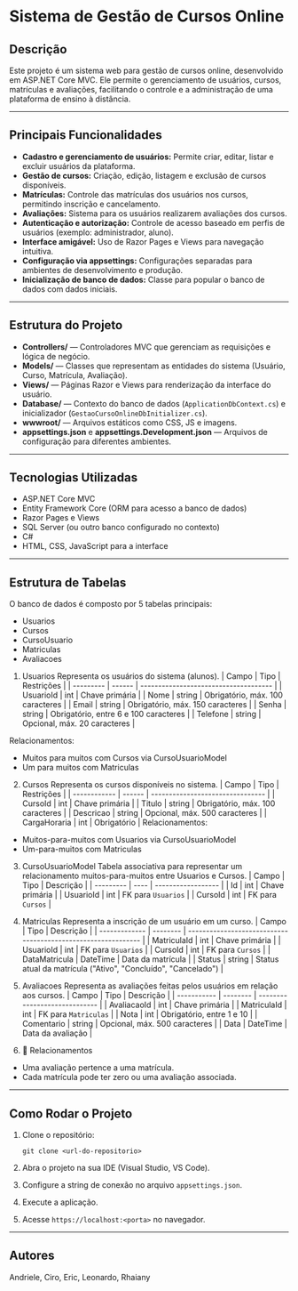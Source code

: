# Sistema de Gestão de Cursos Online

## Descrição

Este projeto é um sistema web para gestão de cursos online, desenvolvido em ASP.NET Core MVC. Ele permite o gerenciamento de usuários, cursos, matrículas e avaliações, facilitando o controle e a administração de uma plataforma de ensino à distância.

---

## Principais Funcionalidades

* **Cadastro e gerenciamento de usuários:** Permite criar, editar, listar e excluir usuários da plataforma.
* **Gestão de cursos:** Criação, edição, listagem e exclusão de cursos disponíveis.
* **Matrículas:** Controle das matrículas dos usuários nos cursos, permitindo inscrição e cancelamento.
* **Avaliações:** Sistema para os usuários realizarem avaliações dos cursos.
* **Autenticação e autorização:** Controle de acesso baseado em perfis de usuários (exemplo: administrador, aluno).
* **Interface amigável:** Uso de Razor Pages e Views para navegação intuitiva.
* **Configuração via appsettings:** Configurações separadas para ambientes de desenvolvimento e produção.
* **Inicialização de banco de dados:** Classe para popular o banco de dados com dados iniciais.

---

## Estrutura do Projeto

* **Controllers/** — Controladores MVC que gerenciam as requisições e lógica de negócio.
* **Models/** — Classes que representam as entidades do sistema (Usuário, Curso, Matrícula, Avaliação).
* **Views/** — Páginas Razor e Views para renderização da interface do usuário.
* **Database/** — Contexto do banco de dados (`ApplicationDbContext.cs`) e inicializador (`GestaoCursoOnlineDbInitializer.cs`).
* **wwwroot/** — Arquivos estáticos como CSS, JS e imagens.
* **appsettings.json** e **appsettings.Development.json** — Arquivos de configuração para diferentes ambientes.

---

## Tecnologias Utilizadas

* ASP.NET Core MVC
* Entity Framework Core (ORM para acesso a banco de dados)
* Razor Pages e Views
* SQL Server (ou outro banco configurado no contexto)
* C#
* HTML, CSS, JavaScript para a interface

---
## Estrutura de Tabelas
O banco de dados é composto por 5 tabelas principais:

- Usuarios
- Cursos
- CursoUsuario
- Matriculas
- Avaliacoes

1. Usuarios
Representa os usuários do sistema (alunos).
| Campo     | Tipo   | Restrições                            |
| --------- | ------ | ------------------------------------- |
| UsuarioId | int    | Chave primária                        |
| Nome      | string | Obrigatório, máx. 100 caracteres      |
| Email     | string | Obrigatório, máx. 150 caracteres      |
| Senha     | string | Obrigatório, entre 6 e 100 caracteres |
| Telefone  | string | Opcional, máx. 20 caracteres          |

Relacionamentos:
- Muitos para muitos com Cursos via CursoUsuarioModel
- Um para muitos com Matriculas

2. Cursos
Representa os cursos disponíveis no sistema.
| Campo        | Tipo   | Restrições                       |
| ------------ | ------ | -------------------------------- |
| CursoId      | int    | Chave primária                   |
| Titulo       | string | Obrigatório, máx. 100 caracteres |
| Descricao    | string | Opcional, máx. 500 caracteres    |
| CargaHoraria | int    | Obrigatório                      |
Relacionamentos:
- Muitos-para-muitos com Usuarios via CursoUsuarioModel
- Um-para-muitos com Matriculas

3. CursoUsuarioModel
Tabela associativa para representar um relacionamento muitos-para-muitos entre Usuarios e Cursos.
| Campo     | Tipo | Descrição          |
| --------- | ---- | ------------------ |
| Id        | int  | Chave primária     |
| UsuarioId | int  | FK para `Usuarios` |
| CursoId   | int  | FK para `Cursos`   |


4. Matriculas
Representa a inscrição de um usuário em um curso.
| Campo         | Tipo     | Descrição                                                     |
| ------------- | -------- | ------------------------------------------------------------- |
| MatriculaId   | int      | Chave primária                                                |
| UsuarioId     | int      | FK para `Usuarios`                                            |
| CursoId       | int      | FK para `Cursos`                                              |
| DataMatricula | DateTime | Data da matrícula                                             |
| Status        | string   | Status atual da matrícula ("Ativo", "Concluído", "Cancelado") |

5. Avaliacoes
Representa as avaliações feitas pelos usuários em relação aos cursos.
| Campo       | Tipo     | Descrição                     |
| ----------- | -------- | ----------------------------- |
| AvaliacaoId | int      | Chave primária                |
| MatriculaId | int      | FK para `Matriculas`          |
| Nota        | int      | Obrigatório, entre 1 e 10     |
| Comentario  | string   | Opcional, máx. 500 caracteres |
| Data        | DateTime | Data da avaliação             |

6. 🔗 Relacionamentos
- Uma avaliação pertence a uma matrícula.
- Cada matrícula pode ter zero ou uma avaliação associada.

---

## Como Rodar o Projeto

1. Clone o repositório:

   ```
   git clone <url-do-repositorio>
   ```
2. Abra o projeto na sua IDE (Visual Studio, VS Code).
3. Configure a string de conexão no arquivo `appsettings.json`.
4. Execute a aplicação.
5. Acesse `https://localhost:<porta>` no navegador.

---
## Autores

Andriele, Ciro, Eric, Leonardo, Rhaiany

